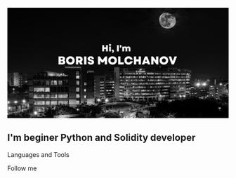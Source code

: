 ![Header](https://github.com/BorisMolchanov/borismolchanov/blob/main/assets/header2.png)

## I'm beginer Python and Solidity developer

Languages and Tools

Follow me